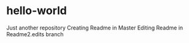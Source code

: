 # hello-world
Just another repository
Creating Readme in Master
Editing Readme in Readme2.edits branch
